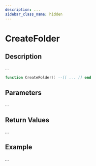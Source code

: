 ```yaml
---
description: ...
sidebar_class_name: hidden
---
```


# CreateFolder

## Description

...

```lua
function CreateFolder() --[[ ... ]] end
```

## Parameters

...

## Return Values

...

## Example

...

